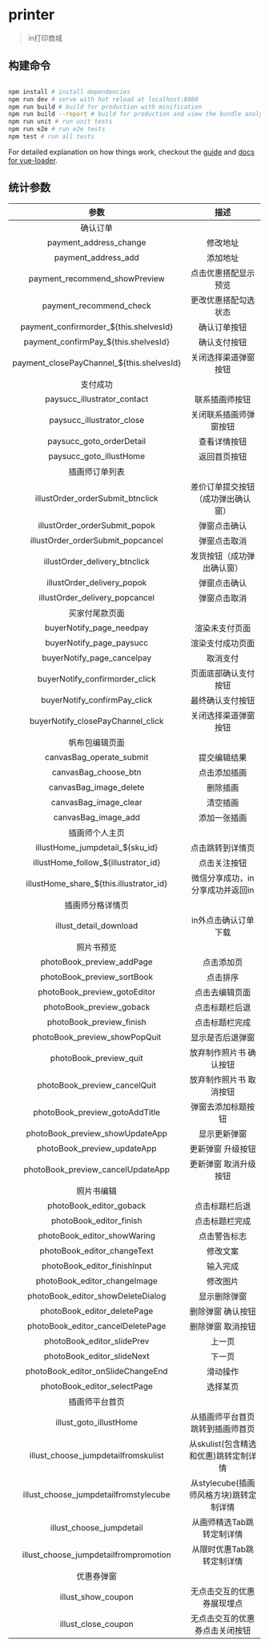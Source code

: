 # printer

> in打印商城

## 构建命令

``` bash

npm install # install dependencies
npm run dev # serve with hot reload at localhost:8080
npm run build # build for production with minification
npm run build --report # build for production and view the bundle analyzer report
npm run unit # run unit tests
npm run e2e # run e2e tests
npm test # run all tests
```

For detailed explanation on how things work, checkout the [guide](http://vuejs-templates.github.io/webpack/) and [docs for vue-loader](http://vuejs.github.io/vue-loader).

## 统计参数
| 参数        | 描述          |
|:-------------:|:-------------:|
|确认订单||
| payment_address_change        | 修改地址         
| payment_address_add        | 添加地址    
| payment_recommend_showPreview        | 点击优惠搭配显示预览    
| payment_recommend_check        | 更改优惠搭配勾选状态    
| payment_confirmorder_${this.shelvesId}      | 确认订单按钮
| payment_confirmPay_${this.shelvesId}        | 确认支付按钮         
| payment_closePayChannel_${this.shelvesId}   | 关闭选择渠道弹窗按钮  
|支付成功||
| paysucc_illustrator_contact | 联系插画师按钮  
| paysucc_illustrator_close | 关闭联系插画师弹窗按钮  
| paysucc_goto_orderDetail | 查看详情按钮  
| paysucc_goto_illustHome | 返回首页按钮  
|插画师订单列表||
| illustOrder_orderSubmit_btnclick | 差价订单提交按钮（成功弹出确认窗） 
| illustOrder_orderSubmit_popok | 弹窗点击确认 
| illustOrder_orderSubmit_popcancel | 弹窗点击取消 
| illustOrder_delivery_btnclick | 发货按钮（成功弹出确认窗） 
| illustOrder_delivery_popok | 弹窗点击确认 
| illustOrder_delivery_popcancel | 弹窗点击取消 
|买家付尾款页面||
| buyerNotify_page_needpay | 渲染未支付页面
| buyerNotify_page_paysucc | 渲染支付成功页面
| buyerNotify_page_cancelpay | 取消支付
| buyerNotify_confirmorder_click | 页面底部确认支付按钮
| buyerNotify_confirmPay_click | 最终确认支付按钮
| buyerNotify_closePayChannel_click | 关闭选择渠道弹窗按钮
|帆布包编辑页面||
|canvasBag_operate_submit| 提交编辑结果
|canvasBag_choose_btn| 点击添加插画
|canvasBag_image_delete| 删除插画
|canvasBag_image_clear| 清空插画
|canvasBag_image_add| 添加一张插画
|插画师个人主页||
|illustHome_jumpdetail_${sku_id}| 点击跳转到详情页
|illustHome_follow_${illustrator_id}| 点击关注按钮
|illustHome_share_${this.illustrator_id}| 微信分享成功，in分享成功并返回in
|插画师分格详情页||
|illust_detail_download| in外点击确认订单下载
|照片书预览||
|photoBook_preview_addPage| 点击添加页
|photoBook_preview_sortBook| 点击排序
|photoBook_preview_gotoEditor| 点击去编辑页面
|photoBook_preview_goback| 点击标题栏后退
|photoBook_preview_finish| 点击标题栏完成
|photoBook_preview_showPopQuit| 显示是否后退弹窗
|photoBook_preview_quit| 放弃制作照片书 确认按钮
|photoBook_preview_cancelQuit| 放弃制作照片书 取消按钮
|photoBook_preview_gotoAddTitle| 弹窗去添加标题按钮
|photoBook_preview_showUpdateApp| 显示更新弹窗
|photoBook_preview_updateApp| 更新弹窗 升级按钮
|photoBook_preview_cancelUpdateApp| 更新弹窗 取消升级按钮
|照片书编辑||
|photoBook_editor_goback| 点击标题栏后退
|photoBook_editor_finish| 点击标题栏完成
|photoBook_editor_showWaring| 点击警告标志
|photoBook_editor_changeText| 修改文案
|photoBook_editor_finishInput| 输入完成
|photoBook_editor_changeImage| 修改图片
|photoBook_editor_showDeleteDialog| 显示删除弹窗
|photoBook_editor_deletePage| 删除弹窗 确认按钮
|photoBook_editor_cancelDeletePage| 删除弹窗 取消按钮
|photoBook_editor_slidePrev| 上一页
|photoBook_editor_slideNext| 下一页
|photoBook_editor_onSlideChangeEnd| 滑动操作
|photoBook_editor_selectPage| 选择某页
|插画师平台首页||
|illust_goto_illustHome | 从插画师平台首页跳转到插画师首页
|illust_choose_jumpdetailfromskulist | 从skulist(包含精选和优惠)跳转定制详情
|illust_choose_jumpdetailfromstylecube| 从stylecube(插画师风格方块)跳转定制详情
|illust_choose_jumpdetail| 从画师精选Tab跳转定制详情
|illust_choose_jumpdetailfrompromotion| 从限时优惠Tab跳转定制详情
|优惠券弹窗||
|illust_show_coupon| 无点击交互的优惠券展现埋点
|illust_close_coupon| 无点击交互的优惠券点击关闭按钮
